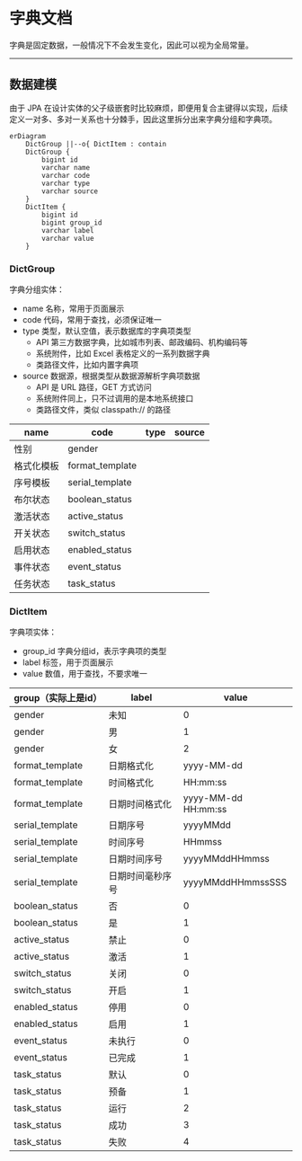 字典文档
=======

字典是固定数据，一般情况下不会发生变化，因此可以视为全局常量。

---

## 数据建模

由于 JPA 在设计实体的父子级嵌套时比较麻烦，即便用复合主键得以实现，后续定义一对多、多对一关系也十分棘手，因此这里拆分出来字典分组和字典项。

```mermaid
erDiagram
    DictGroup ||--o{ DictItem : contain
    DictGroup {
        bigint id
        varchar name
        varchar code
        varchar type
        varchar source
    }
    DictItem {
        bigint id
        bigint group_id
        varchar label
        varchar value
    }
```

### DictGroup

字典分组实体：

- name 名称，常用于页面展示
- code 代码，常用于查找，必须保证唯一
- type 类型，默认空值，表示数据库的字典项类型
  - API 第三方数据字典，比如城市列表、邮政编码、机构编码等
  - 系统附件，比如 Excel 表格定义的一系列数据字典
  - 类路径文件，比如内置字典项
- source 数据源，根据类型从数据源解析字典项数据
  - API 是 URL 路径，GET 方式访问
  - 系统附件同上，只不过调用的是本地系统接口
  - 类路径文件，类似 classpath:// 的路径

| name  | code            | type | source |
|-------|-----------------|------|--------|
| 性别    | gender          |      |        |
| 格式化模板 | format_template |      |        |
| 序号模板  | serial_template |      |        |
| 布尔状态  | boolean_status  |      |        |
| 激活状态  | active_status   |      |        |
| 开关状态  | switch_status   |      |        |
| 启用状态  | enabled_status  |      |        |
| 事件状态  | event_status    |      |        |
| 任务状态  | task_status     |      |        |

### DictItem

字典项实体：

- group_id 字典分组id，表示字典项的类型
- label 标签，用于页面展示
- value 数值，用于查找，不要求唯一

| group（实际上是id）   | label    | value               |
|-----------------|----------|---------------------|
| gender          | 未知       | 0                   |
| gender          | 男        | 1                   |
| gender          | 女        | 2                   |
| format_template | 日期格式化    | yyyy-MM-dd          |
| format_template | 时间格式化    | HH:mm:ss            |
| format_template | 日期时间格式化  | yyyy-MM-dd HH:mm:ss |
| serial_template | 日期序号     | yyyyMMdd            |
| serial_template | 时间序号     | HHmmss              |
| serial_template | 日期时间序号   | yyyyMMddHHmmss      |
| serial_template | 日期时间毫秒序号 | yyyyMMddHHmmssSSS   |
| boolean_status  | 否        | 0                   |
| boolean_status  | 是        | 1                   |
| active_status   | 禁止       | 0                   |
| active_status   | 激活       | 1                   |
| switch_status   | 关闭       | 0                   |
| switch_status   | 开启       | 1                   |
| enabled_status  | 停用       | 0                   |
| enabled_status  | 启用       | 1                   |
| event_status    | 未执行      | 0                   |
| event_status    | 已完成      | 1                   |
| task_status     | 默认       | 0                   |
| task_status     | 预备       | 1                   |
| task_status     | 运行       | 2                   |
| task_status     | 成功       | 3                   |
| task_status     | 失败       | 4                   |

